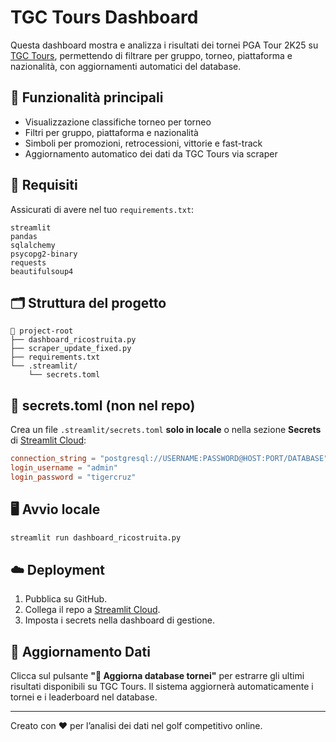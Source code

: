 # TGC Tours Dashboard

Questa dashboard mostra e analizza i risultati dei tornei PGA Tour 2K25 su [TGC Tours](https://www.tgctours.com), permettendo di filtrare per gruppo, torneo, piattaforma e nazionalità, con aggiornamenti automatici del database.

## 🚀 Funzionalità principali

- Visualizzazione classifiche torneo per torneo
- Filtri per gruppo, piattaforma e nazionalità
- Simboli per promozioni, retrocessioni, vittorie e fast-track
- Aggiornamento automatico dei dati da TGC Tours via scraper

## 🧩 Requisiti

Assicurati di avere nel tuo `requirements.txt`:
```
streamlit
pandas
sqlalchemy
psycopg2-binary
requests
beautifulsoup4
```

## 🗂️ Struttura del progetto

```
📁 project-root
├── dashboard_ricostruita.py
├── scraper_update_fixed.py
├── requirements.txt
└── .streamlit/
    └── secrets.toml
```

## 🔐 secrets.toml (non nel repo)

Crea un file `.streamlit/secrets.toml` **solo in locale** o nella sezione **Secrets** di [Streamlit Cloud](https://streamlit.io/cloud):

```toml
connection_string = "postgresql://USERNAME:PASSWORD@HOST:PORT/DATABASE"
login_username = "admin"
login_password = "tigercruz"
```

## 🖥️ Avvio locale

```bash
streamlit run dashboard_ricostruita.py
```

## ☁️ Deployment

1. Pubblica su GitHub.
2. Collega il repo a [Streamlit Cloud](https://streamlit.io/cloud).
3. Imposta i secrets nella dashboard di gestione.

## 🧩 Aggiornamento Dati

Clicca sul pulsante **"🔄 Aggiorna database tornei"** per estrarre gli ultimi risultati disponibili su TGC Tours. Il sistema aggiornerà automaticamente i tornei e i leaderboard nel database.

---

Creato con ❤️ per l’analisi dei dati nel golf competitivo online.

